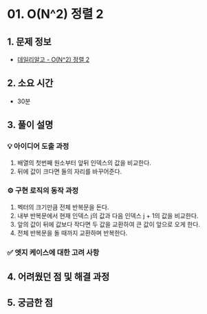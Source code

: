 ﻿# 01. O(N^2) 정렬 2

## 1. 문제 정보
- [데일리알고 - O(N^2) 정렬 2](https://dailyalgo.kr/ko/problems/173)

## 2. 소요 시간
- 30분

## 3. 풀이 설명
### 💡 아이디어 도출 과정

1. 배열의 첫번째 원소부터 앞뒤 인덱스의 값을 비교한다.
2. 뒤에 값이 크다면 둘의 자리를 바꾸어준다.

### ⚙️ 구현 로직의 동작 과정

1. 벡터의 크기만큼 전체 반복문을 돈다.
2. 내부 반복문에서 현재 인덱스 j의 값과 다음 인덱스 j + 1의 값을 비교한다.
3. 앞의 값이 뒤에 값보다 작다면 두 값을 교환하여 큰 값이 앞으로 오게 한다.
4. 전체 반복문을 돌 때까지 교환하며 반복한다.

### ✅ 엣지 케이스에 대한 고려 사항

## 4. 어려웠던 점 및 해결 과정

## 5. 궁금한 점


